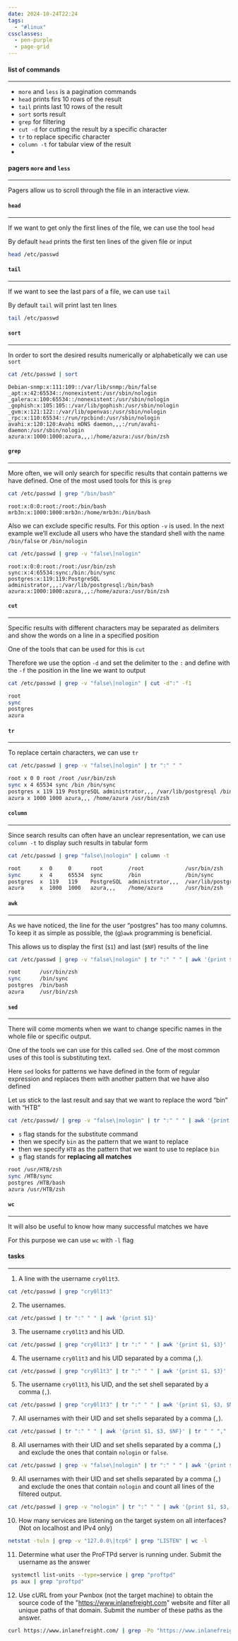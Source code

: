 ```yaml
---
date: 2024-10-24T22:24
tags:
  - "#linux"
cssclasses:
  - pen-purple
  - page-grid
---
```

#### list of commands
***
- `more` and `less` is a pagination commands
- `head` prints firs 10 rows of the result
- `tail` prints last 10 rows of the result
- `sort` sorts result
- `grep` for filtering
- `cut -d` for cutting the result by a specific character
- `tr` to replace specific character
- `column -t` for tabular view of the result
- 

#### pagers `more` and `less`
***
Pagers allow us to scroll through the file in an interactive view.

#### `head`
***
If we want to get only the first lines of the file, we can use the tool `head`

By default `head` prints the first ten lines of the given file or input

```bash
head /etc/passwd
```

#### `tail`
***
If we want to see the last pars of a file, we can use `tail`

By default `tail` will print last ten lines

```bash
tail /etc/passwd
```

#### `sort`
***
In order to sort the desired results numerically or alphabetically we can use `sort`

```bash
cat /etc/passwd | sort
```

```shell-session
Debian-snmp:x:111:109::/var/lib/snmp:/bin/false
_apt:x:42:65534::/nonexistent:/usr/sbin/nologin
_galera:x:100:65534::/nonexistent:/usr/sbin/nologin
_gophish:x:105:105::/var/lib/gophish:/usr/sbin/nologin
_gvm:x:121:122::/var/lib/openvas:/usr/sbin/nologin
_rpc:x:110:65534::/run/rpcbind:/usr/sbin/nologin
avahi:x:120:120:Avahi mDNS daemon,,,:/run/avahi-daemon:/usr/sbin/nologin
azura:x:1000:1000:azura,,,:/home/azura:/usr/bin/zsh
```

#### `grep`
***
More often, we will only search for specific results that contain patterns we have defined. One of the most used tools for this is `grep`

```bash
cat /etc/passwd | grep "/bin/bash"
```

```shell-session
root:x:0:0:root:/root:/bin/bash
mrb3n:x:1000:1000:mrb3n:/home/mrb3n:/bin/bash
```

Also we can exclude specific results. For this option `-v` is used. In the next example we’ll exclude all users who have the standard shell with the name `/bin/false` or `/bin/nologin`

```bash
cat /etc/passwd | grep -v "false\|nologin"
```

```bash-session
root:x:0:0:root:/root:/usr/bin/zsh
sync:x:4:65534:sync:/bin:/bin/sync
postgres:x:119:119:PostgreSQL administrator,,,:/var/lib/postgresql:/bin/bash
azura:x:1000:1000:azura,,,:/home/azura:/usr/bin/zsh
```

#### `cut`
***
Specific results with different characters may be separated as delimiters and show the words on a line in a specified position

One of the tools that can be used for this is `cut`

Therefore we use the option `-d` and set the delimiter to the `:` and define with the `-f` the position in the line we want to output

```bash
cat /etc/passwd | grep -v "false\|nologin" | cut -d":" -f1
```

```bash
root
sync
postgres
azura
```

#### `tr`
***
To replace certain characters, we can use `tr`

```bash
cat /etc/passwd | grep -v "false\|nologin" | tr ":" " "
```

```bash
root x 0 0 root /root /usr/bin/zsh
sync x 4 65534 sync /bin /bin/sync
postgres x 119 119 PostgreSQL administrator,,, /var/lib/postgresql /bin/bash
azura x 1000 1000 azura,,, /home/azura /usr/bin/zsh
```

#### `column`
***
Since search results can often have an unclear representation, we can use `column -t` to display such results in tabular form

```bash
cat /etc/passwd | grep "false\|nologin" | column -t
```

```bash
root      x  0     0      root        /root             /usr/bin/zsh         
sync      x  4     65534  sync        /bin              /bin/sync            
postgres  x  119   119    PostgreSQL  administrator,,,  /var/lib/postgresql  /bin/bash
azura     x  1000  1000   azura,,,    /home/azura       /usr/bin/zsh  
```

#### `awk`
***
As we have noticed, the line for the user “postgres” has too many columns. To keep it as simple as possible, the (g)`awk` programming is beneficial.

This allows us to display the first (`$1`) and last (`$NF`) results of the line

```bash
cat /etc/passwd | grep -v "false\|nologin" | tr ":" " " | awk '{print $1, $NF}' | column -t
```

```bash
root      /usr/bin/zsh
sync      /bin/sync
postgres  /bin/bash
azura     /usr/bin/zsh
```

#### `sed`
***
There will come moments when we want to change specific names in the whole file or specific output. 

One of the tools we can use for this called `sed`. One of the most common uses of this tool is substituting text. 

Here `sed` looks for patterns we have defined in the form of regular expression and replaces them with another pattern that we have also defined

Let us stick to the last result and say that we want to replace the word “bin” with “HTB”

```bash
cat /etc/passwd/ | grep -v "false\|nologin" | tr ":" " " | awk '{print $1, $NF}' | sed 's/bin/HTB/b'
```

- `s` flag stands for the substitute command
- then we specify `bin` as the pattern that we want to replace
- then we specify `HTB` as the pattern that we want to use to replace `bin`
- `g` flag stands for **replacing all matches**

```bash
root /usr/HTB/zsh
sync /HTB/sync
postgres /HTB/bash
azura /usr/HTB/zsh
```

#### `wc`
***
It will also be useful to know how many successful matches we have

For this purpose we can use `wc` with `-l` flag


#### tasks
***
1. A line with the username `cry0l1t3`.

```bash
cat /etc/passwd | grep "cry0l1t3"
```

2. The usernames.

```bash
cat /etc/passwd | tr ":" " " | awk '{print $1}'
```

3. The username `cry0l1t3` and his UID.

```bash
cat /etc/passwd | grep "cry0l1t3" | tr ":" " " | awk '{print $1, $3}'
```

4. The username `cry0l1t3` and his UID separated by a comma (`,`).

```bash
cat /etc/passwd | grep "cry0l1t3" | tr ":" " " | awk '{print $1, $3}' | tr " " ","
```

5. The username `cry0l1t3`, his UID, and the set shell separated by a comma (`,`).

```bash
cat /etc/passwd | grep "cry0l1t3" | tr ":" " " | awk '{print $1, $3, $NF}' | tr " " ","
```

7. All usernames with their UID and set shells separated by a comma (`,`).

```bash
cat /etc/passwd | tr ":" " " | awk '{print $1, $3, $NF}' | tr " " ","
```

8. All usernames with their UID and set shells separated by a comma (`,`) and exclude the ones that contain `nologin` or `false`.

```bash
cat /etc/passwd | grep -v "false\|nologin" | tr ":" " " | awk '{print $1, $3, $NF}' | tr " " ","
```

9. All usernames with their UID and set shells separated by a comma (`,`) and exclude the ones that contain `nologin` and count all lines of the filtered output.

```bash
cat /etc/passwd | grep -v "nologin" | tr ":" " " | awk '{print $1, $3, $NF}' | tr " " "," | wc -l
```

10. How many services are listening on the target system on all interfaces? (Not on localhost and IPv4 only)

```bash
netstat -tuln | grep -v "127.0.0\|tcp6" | grep "LISTEN" | wc -l
```

11. Determine what user the ProFTPd server is running under. Submit the username as the answer

```bash
 systemctl list-units --type=service | grep "proftpd"
 ps aux | grep "proftpd"
```

12. Use cURL from your Pwnbox (not the target machine) to obtain the source code of the "https://www.inlanefreight.com" website and filter all unique paths of that domain. Submit the number of these paths as the answer.

```bash
curl https://www.inlanefreight.com/ | grep -Po "https://www.inlanefreight.com/[^'\"]*" | sort -u 
```